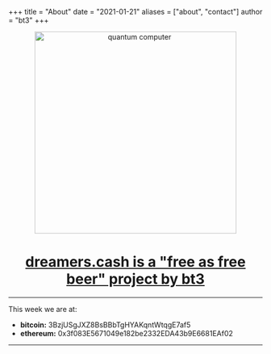 +++
title = "About"
date = "2021-01-21"
aliases = ["about", "contact"]
author = "bt3"
+++

<center>

<img src="/img/pc.png" alt="quantum computer"  width="400"/>

<h1>
<a href="https://keybase.io/bt3gl">dreamers.cash is a "free as free beer" project by bt3</a></b>
</h1>

</center>


---
This week we are at:
* **bitcoin:** 3BzjUSgJXZ8BsBBbTgHYAKqntWtqgE7af5
* **ethereum:** 0x3f083E5671049e182be2332EDA43b9E6681EAf02

---